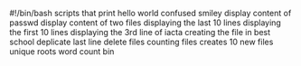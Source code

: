 #!/bin/bash
scripts that print hello world
confused smiley
display content of passwd
display content of two files
displaying the last 10 lines
displaying the first 10 lines
displaying the 3rd line of iacta
creating the file in best school
deplicate last line
delete files
counting files
creates 10 new files
unique
roots
word count bin 
